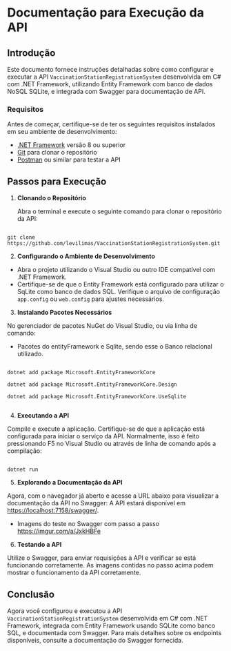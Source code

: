 # Documentação para Execução da API

## Introdução

Este documento fornece instruções detalhadas sobre como configurar e executar a API `VaccinationStationRegistrationSystem` desenvolvida em C# com .NET Framework, utilizando Entity Framework com banco de dados NoSQL SQLite, e integrada com Swagger para documentação de API.

### Requisitos

Antes de começar, certifique-se de ter os seguintes requisitos instalados em seu ambiente de desenvolvimento:

- [.NET Framework](https://dotnet.microsoft.com/download/dotnet-framework) versão 8 ou superior
- [Git](https://git-scm.com/) para clonar o repositório
- [Postman](https://www.postman.com/) ou similar para testar a API

## Passos para Execução

1. **Clonando o Repositório**

   Abra o terminal e execute o seguinte comando para clonar o repositório da API:

```

git clone https://github.com/levilimas/VaccinationStationRegistrationSystem.git

```

2. **Configurando o Ambiente de Desenvolvimento**

- Abra o projeto utilizando o Visual Studio ou outro IDE compatível com .NET Framework.
- Certifique-se de que o Entity Framework está configurado para utilizar o SqLite como banco de dados SQL. Verifique o arquivo de configuração `app.config` ou `web.config` para ajustes necessários.

3. **Instalando Pacotes Necessários**

No gerenciador de pacotes NuGet do Visual Studio, ou via linha de comando:
- Pacotes do entityFramework e Sqlite, sendo esse o Banco relacional utilizado.

```

dotnet add package Microsoft.EntityFrameworkCore

dotnet add package Microsoft.EntityFrameworkCore.Design

dotnet add package Microsoft.EntityFrameworkCore.UseSqlite


```

4. **Executando a API**

Compile e execute a aplicação. Certifique-se de que a aplicação está configurada para iniciar o serviço da API. Normalmente, isso é feito pressionando F5 no Visual Studio ou através de linha de comando após a compilação:

```

dotnet run

```

5. **Explorando a Documentação da API**

Agora, com o navegador já aberto e acesse a URL abaixo para visualizar a documentação da API no Swagger:
A API estará disponível em <https://localhost:7158/swagger/>.

- Imagens do teste no Swagger com passo a passo <https://imgur.com/a/JxkHBFe>

6. **Testando a API**

Utilize o Swagger, para enviar requisições à API e verificar se está funcionando corretamente.
As imagens contidas no passo acima podem mostrar o funcionamento da API corretamente.

## Conclusão

Agora você configurou e executou a API `VaccinationStationRegistrationSystem` desenvolvida em C# com .NET Framework, integrada com Entity Framework usando SQLite como banco SQL, e documentada com Swagger. Para mais detalhes sobre os endpoints disponíveis, consulte a documentação do Swagger fornecida.







